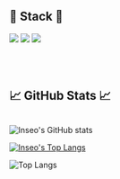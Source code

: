 ## 🔨 Stack 🔨
<div style="display:flex; flex-direction:column; align-items:flex-start;"></div>
<div>
  <img src="https://img.shields.io/badge/-0040ab?style=flat-square&logo=C&logoColor=A8B9CC"/>
  <img src="https://img.shields.io/badge/C++-d6d6d6?style=flat-square&logo=cplusplus&logoColor=00599C"/>
  <img src="https://img.shields.io/badge/Python-f3ff12?style=flat-square&logo=Python&logoColor=3776AB"/>
</div>
  
<br></br>
## 📈 GitHub Stats 📈
<div style="display:flex; flex-direction:column; align-items:flex-start;"></div>

![Inseo's GitHub stats](https://github-readme-stats.vercel.app/api?username=SongInseo01&show_icons=true&theme=dracula)


[![Inseo's Top Langs](https://github-readme-stats.vercel.app/api/top-langs/?username=SongInseo01&layout=compact&theme=dracula)](https://github.com/SongInseo01/github-readme-stats)


![Top Langs](https://github-readme-stats.vercel.app/api/top-langs/?username=SongInseo01&layout=compact&theme=dracula)
